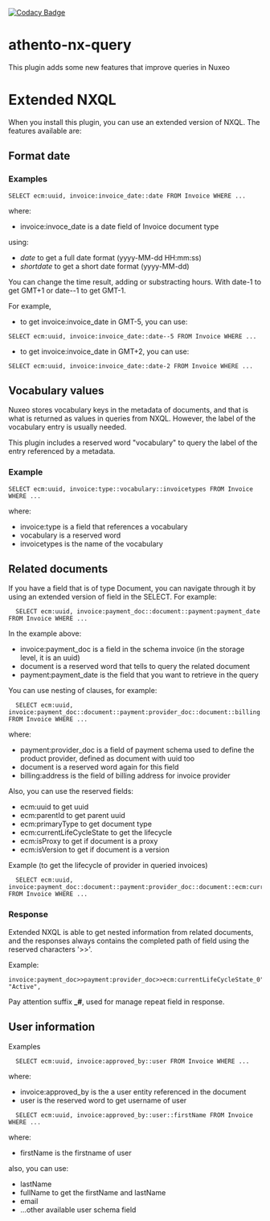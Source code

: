 [![Codacy Badge](https://api.codacy.com/project/badge/Grade/7f3dae7055c749e7873a67c0ad787a09)](https://www.codacy.com?utm_source=github.com&amp;utm_medium=referral&amp;utm_content=athento/athento-nx-query&amp;utm_campaign=Badge_Grade)

# athento-nx-query

This plugin adds some new features that improve queries in Nuxeo

# Extended NXQL

When you install this plugin, you can use an extended version of NXQL. The features available are:

## Format date

### Examples

```
SELECT ecm:uuid, invoice:invoice_date::date FROM Invoice WHERE ...
```

where:

* invoice:invoce_date is a date field of Invoice document type

using:

* _date_ to get a full date format (yyyy-MM-dd HH:mm:ss)
* _shortdate_ to get a short date format (yyyy-MM-dd)

You can change the time result, adding or substracting hours. With date-1 to get GMT+1 or date--1 to get GMT-1.

For example, 

- to get invoice:invoice_date in GMT-5, you can use:
```
SELECT ecm:uuid, invoice:invoice_date::date--5 FROM Invoice WHERE ...
```

- to get invoice:invoice_date in GMT+2, you can use:
```
SELECT ecm:uuid, invoice:invoice_date::date-2 FROM Invoice WHERE ...
```


## Vocabulary values

Nuxeo stores vocabulary keys in the metadata of documents, and that is what is returned as values in queries from NXQL. However, the label of the vocabulary entry is usually needed.

This plugin includes a reserved word "vocabulary" to query the label of the entry referenced by a metadata.

### Example

```
SELECT ecm:uuid, invoice:type::vocabulary::invoicetypes FROM Invoice WHERE ...
```

where:

* invoice:type is a field that references a vocabulary
* vocabulary is a reserved word
* invoicetypes is the name of the vocabulary


## Related documents

If you have a field that is of type Document, you can navigate through it by using an extended version of field in the SELECT. For example:

```
  SELECT ecm:uuid, invoice:payment_doc::document::payment:payment_date FROM Invoice WHERE ...
```  
  
In the example above:

* invoice:payment_doc is a field in the schema invoice (in the storage level, it is an uuid)
* document is a reserved word that tells to query the related document
* payment:payment_date is the field that you want to retrieve in the query

You can use nesting of clauses, for example:

```
  SELECT ecm:uuid, invoice:payment_doc::document::payment:provider_doc::document::billing:address FROM Invoice WHERE ...
```  

where:

* payment:provider_doc is a field of payment schema used to define the product provider, defined as document with uuid too
* document is a reserved word again for this field
* billing:address is the field of billing address for invoice provider

Also, you can use the reserved fields:

* ecm:uuid to get uuid
* ecm:parentId to get parent uuid
* ecm:primaryType to get document type
* ecm:currentLifeCycleState to get the lifecycle
* ecm:isProxy to get if document is a proxy
* ecm:isVersion to get if document is a version

Example (to get the lifecycle of provider in queried invoices)

```
  SELECT ecm:uuid, invoice:payment_doc::document::payment:provider_doc::document::ecm:currentLifeCycleState FROM Invoice WHERE ...
```  

### Response

Extended NXQL is able to get nested information from related documents, and the responses always contains the completed path of field using the reserved characters '>>'.

Example:

```
invoice:payment_doc>>payment:provider_doc>>ecm:currentLifeCycleState_0": "Active",
```

Pay attention suffix **_#**, used for manage repeat field in response.
   
## User information
 
Examples

```
  SELECT ecm:uuid, invoice:approved_by::user FROM Invoice WHERE ...
```  
 
where:

* invoice:approved_by is the a user entity referenced in the document
* user is the reserved word to get username of user
 
```
  SELECT ecm:uuid, invoice:approved_by::user::firstName FROM Invoice WHERE ...
```  
 
where:
 
* firstName is the firstname of user

also, you can use:

* lastName
* fullName to get the firstName and lastName
* email
* ...other available user schema field

